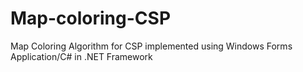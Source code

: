# Map-coloring-CSP
Map Coloring Algorithm for CSP implemented using Windows Forms Application/C# in .NET Framework
